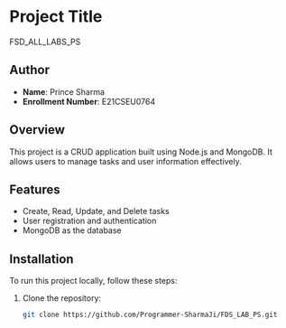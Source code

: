 # Project Title

FSD_ALL_LABS_PS

## Author

- **Name**: Prince Sharma
- **Enrollment Number**: E21CSEU0764

## Overview

This project is a CRUD application built using Node.js and MongoDB. It allows users to manage tasks and user information effectively.

## Features

- Create, Read, Update, and Delete tasks
- User registration and authentication
- MongoDB as the database

## Installation

To run this project locally, follow these steps:

1. Clone the repository:
   ```bash
   git clone https://github.com/Programmer-SharmaJi/FDS_LAB_PS.git

